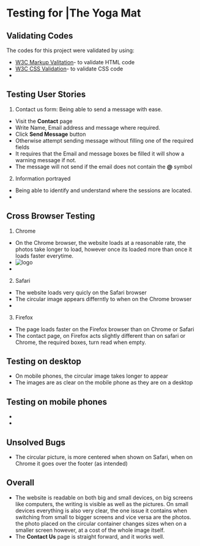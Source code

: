 # Testing for |The Yoga Mat


## Validating Codes
The codes for this project were validated by using:
* [W3C Markup Valitation](https://validator.w3.org)- to validate HTML code
* [W3C CSS Validation](https://jigsaw.w3.org/css-validator/)- to validate CSS code
* []()

## Testing User Stories
 1. Contact us form: Being able to send a message with ease.
- Visit the **Contact** page
- Write Name, Email address and message where required.
- Click **Send Message** button
- Otherwise attempt sending message without filling one of the required fields
- It requires that the Email and message boxes be filled it will show a warning message if not.
- The message will not send if the email does not contain the **@** symbol
2. Information portrayed
- Being able to identify and understand where the sessions are located.
-

## Cross Browser Testing
1. Chrome
* On the Chrome browser, the website loads at a reasonable rate, the photos take longer to load,
however once its loaded more than once it loads faster everytime.
* <img src="assets/images/.png" title="logo">
* 
2. Safari
* The website loads very quicly on the Safari browser
* The circular image appears differntly to when on the Chrome browser
* 
3. Firefox 
* The page loads faster on the Firefox browser than on Chrome or Safari
* The contact page, on Firefox acts slightly different than on safari or Chrome, 
the required boxes, turn read when empty.

## Testing on desktop 
- On mobile phones, the circular image takes longer to appear
- The images are as clear on the mobile phone as they are on a desktop

## Testing on mobile phones
- 
- 

## Unsolved Bugs
* The circular picture, is more centered when shown on Safari, when on Chrome it goes over the footer (as intended)

## Overall
* The website is readable on both big and small devices, on big screens like computers, the writing is visible as well as the pictures.
On small devices everything is also very clear, the one issue it contains when switching from small to bigger screens and vice versa
are the photos. the photo placed on the circular container changes sizes when on a smaller screen however, at a cost of the whole image itself.
* The **Contact Us** page is straight forward, and it works well.
